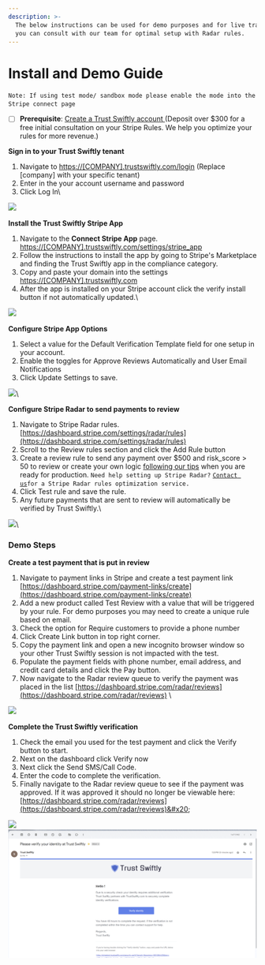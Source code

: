 ```yaml
---
description: >-
  The below instructions can be used for demo purposes and for live transactions
  you can consult with our team for optimal setup with Radar rules.
---
```


# Install and Demo Guide

`Note: If using test mode/ sandbox mode please enable the mode into the Stripe connect page`

* [ ] **Prerequisite**: [Create a Trust Swiftly account ](https://app.trustswiftly.com/create)(Deposit over $300 for a free initial consultation on your Stripe Rules. We help you optimize your rules for more revenue.)

**Sign in to your Trust Swiftly tenant**

1. Navigate to [https://\[COMPANY\].trustswiftly.com/login](https://stripetest.trustswiftly.com/login) (Replace \[company] with your specific tenant)
2. Enter in the your account username and password
3. Click Log In\


![](https://lh5.googleusercontent.com/x8tAyPzkWktteKO368-Pmduxw4FZzWqGCkQrsC6LuLxNrVMTWge\_7Q\_ZGkFDsfLx0cI3F6v0Ak3XDGb7Q1CnjQslcTd2DVi9OeN1F4AWGQcucqSoQHfbYlfGhWxHoLGXxjvGAionY1hT2fUtrdqspRg)

**Install the Trust Swiftly Stripe App**

1. Navigate to the **Connect Stripe App** page. [https://](https://stripetest.trustswiftly.com/settings/stripe\_app)[\[COMPANY\]](https://stripetest.trustswiftly.com/login)[.trustswiftly.com/settings/stripe\_app](https://stripetest.trustswiftly.com/settings/stripe\_app)&#x20;
2. Follow the instructions to install the app by going to Stripe's Marketplace and finding the Trust Swiftly app in the compliance category.&#x20;
3. Copy and paste your domain into the settings [https://](https://stripetest.trustswiftly.com/)[\[COMPANY\]](https://stripetest.trustswiftly.com/login)[.trustswiftly.com](https://stripetest.trustswiftly.com/)
4. After the app is installed on your Stripe account click the verify install button if not automatically updated.\


![](https://lh3.googleusercontent.com/cBeU6ThMHqIfR\_ydAxbdTJ0DVoUekYrjWSnjjeHIq-uS\_UXp2n1g7gZGr75jKDD1EutkXZ3Xsr-lbnQrG\_tUJ8BBWb5tDQGNNetjcyQANDq1At21XpyeXsPqUIwpz3bvTOnaf6-fN9WkRloLFpyyyDE)

**Configure Stripe App Options**

1. Select a value for the Default Verification Template field for one setup in your account.
2. Enable the toggles for Approve Reviews Automatically and User Email Notifications
3. Click Update Settings to save.

![](https://lh3.googleusercontent.com/j9KcvR8c5m\_YIoVRWiH4uPs6JJS\_aXZg9n3GX6BiYMHzYUIiTrvTKwBtGqT-mSAGrYOnD93RBCwSmxv6ycMaQIzz4RDjz6jR0nZo4b2AZWYHKkQ7IgSKXN01nlxYAEAbPvQMzXuyG\_NJODBHu358i7Q)\


**Configure Stripe Radar to send payments to review**

1. Navigate to Stripe Radar rules. [https://dashboard.stripe.com/settings/radar/rules](https://dashboard.stripe.com/settings/radar/rules)
2. Scroll to the Review rules section and click the Add Rule button
3. Create a review rule to send any payment over $500 and risk\_score > 50 to review or create your own logic [following our tips](https://trustswiftly.com/blog/optimal-fraud-prevention-with-stripe-radar-rules/) when you are ready for production. `Need help setting up Stripe Radar?` [`Contact us`](https://trustswiftly.com/contact-us/)`for a Stripe Radar rules optimization service.`&#x20;
4. Click Test rule and save the rule.
5. Any future payments that are sent to review will automatically be verified by Trust Swiftly.\


![](https://lh6.googleusercontent.com/Hq6dxtSjLmlSIOPfXAA3P3DmXmAQGXCQvHbFWYg-yHbzpSB4QV3P2nWSC4gWYlgf9mYchgGBJjviEuJF5vZEdd1PbAqKG52W4P2yzNvoottmyeAI0QjVRQJU6\_e6ankcij6PtFoFEPipMrFjhmzc2Kg)\


### Demo Steps

**Create a test payment that is put in review**

1. Navigate to payment links in Stripe and create a test payment link [https://dashboard.stripe.com/payment-links/create](https://dashboard.stripe.com/payment-links/create)
2. Add a new product called Test Review with a value that will be triggered by your rule. For demo purposes you may need to create a unique rule based on email.&#x20;
3. Check the option for Require customers to provide a phone number
4. Click Create Link button in top right corner.&#x20;
5. Copy the payment link and open a new incognito browser window so your other Trust Swiftly session is not impacted with the test.&#x20;
6. Populate the payment fields with phone number, email address, and credit card details and click the Pay button.&#x20;
7. Now navigate to the Radar review queue to verify the payment was placed in the list [https://dashboard.stripe.com/radar/reviews](https://dashboard.stripe.com/radar/reviews) \


![](https://lh3.googleusercontent.com/Iv\_raYjCZfOgWI0XIvo6jPljR1FnvIRZ9SZmXzfNOjX2pWXhRhOXQL9v\_jafYDchaqRVfWdrJbeoYBVcDJ3kTFmo1DnaAbEfapdPu7PtVA-gLqla48Z8ccpCMCSBJmdHuEPM9FUNLHgOeMqBx11GaQ8)



**Complete the Trust Swiftly verification**

1. Check the email you used for the test payment and click the Verify button to start.
2. Next on the dashboard click Verify now
3. Next click the Send SMS/Call Code.
4. Enter the code to complete the verification.&#x20;
5. Finally navigate to the Radar review queue to see if the payment was approved. If it was approved it should no longer be viewable here: [https://dashboard.stripe.com/radar/reviews](https://dashboard.stripe.com/radar/reviews)&#x20;

![](https://lh4.googleusercontent.com/cJQOwgyAUuFGLDRWxWpu6nqBny8LAP4Mayyu0QK-Fmu8z5GtNrLnQMeZwf5zQFFLhJHDrxKjhOLowuxX-jMZ581jYjvVD2oEzdxVj5vUrJSIm9Dj9QkNpjGxeFEsGYGrGxPWL5jQ8CNwSlgj32UJjYw)![](../.gitbook/assets/image.png)
